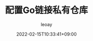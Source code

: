 ---
title: "配置Go链接私有仓库"
date: 2022-02-15T10:33:41+09:00
description: "配置Go链接私有仓库"
draft: false
hideToc: false
enableToc: true
enableTcContent: false
author: leoay
authorEmoji: 🎅
pinned: false
tags:
- 效率工具
series:
- 效率工具
categories:
- 效率工具
image: /images/face/link.jpg
---